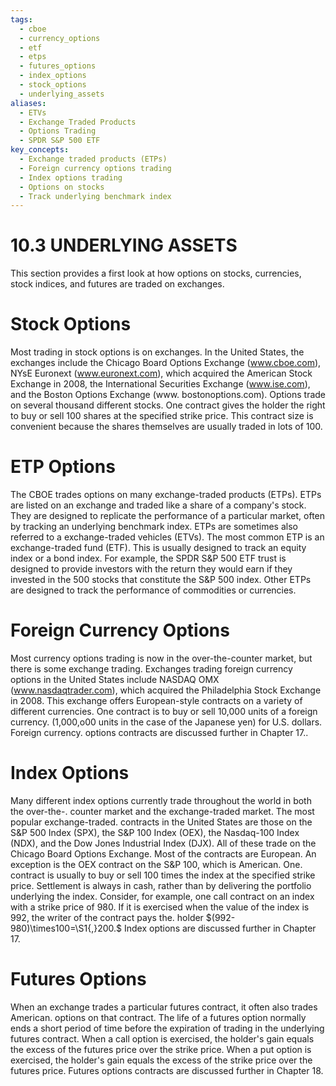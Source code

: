 ```yaml
---
tags:
  - cboe
  - currency_options
  - etf
  - etps
  - futures_options
  - index_options
  - stock_options
  - underlying_assets
aliases:
  - ETVs
  - Exchange Traded Products
  - Options Trading
  - SPDR S&P 500 ETF
key_concepts:
  - Exchange traded products (ETPs)
  - Foreign currency options trading
  - Index options trading
  - Options on stocks
  - Track underlying benchmark index
---
```


# 10.3 UNDERLYING ASSETS  

This section provides a first look at how options on stocks, currencies, stock indices, and futures are traded on exchanges.  

# Stock Options  

Most trading in stock options is on exchanges. In the United States, the exchanges include the Chicago Board Options Exchange (www.cboe.com), NYsE Euronext (www.euronext.com), which acquired the American Stock Exchange in 2008, the International Securities Exchange (www.ise.com), and the Boston Options Exchange (www. bostonoptions.com). Options trade on several thousand different stocks. One contract gives the holder the right to buy or sell 100 shares at the specified strike price. This contract size is convenient because the shares themselves are usually traded in lots of 100.  

# ETP Options  

The CBOE trades options on many exchange-traded products (ETPs). ETPs are listed on an exchange and traded like a share of a company's stock. They are designed to replicate the performance of a particular market, often by tracking an underlying benchmark index. ETPs are sometimes also referred to a exchange-traded vehicles (ETVs). The most common ETP is an exchange-traded fund (ETF). This is usually designed to track an equity index or a bond index. For example, the SPDR S&P 500 ETF trust is designed to provide investors with the return they would earn if they invested in the 500 stocks that constitute the S&P 500 index. Other ETPs are designed to track the performance of commodities or currencies.  

# Foreign Currency Options  

Most currency options trading is now in the over-the-counter market, but there is some exchange trading. Exchanges trading foreign currency options in the United States include NASDAQ OMX (www.nasdaqtrader.com), which acquired the Philadelphia Stock Exchange in 2008. This exchange offers European-style contracts on a variety of different currencies. One contract is to buy or sell 10,000 units of a foreign currency. (1,000,o00 units in the case of the Japanese yen) for U.S. dollars. Foreign currency. options contracts are discussed further in Chapter 17..  

# Index Options  

Many different index options currently trade throughout the world in both the over-the-. counter market and the exchange-traded market. The most popular exchange-traded. contracts in the United States are those on the S&P 500 Index (SPX), the S&P 100 Index (OEX), the Nasdaq-100 Index (NDX), and the Dow Jones Industrial Index (DJX). All of these trade on the Chicago Board Options Exchange. Most of the contracts are European. An exception is the OEX contract on the S&P 100, which is American. One. contract is usually to buy or sell 100 times the index at the specified strike price. Settlement is always in cash, rather than by delivering the portfolio underlying the index. Consider, for example, one call contract on an index with a strike price of 980. If it is exercised when the value of the index is 992, the writer of the contract pays the. holder $(992-980)\times100=\S1{,}200.$ Index options are discussed further in Chapter 17.  

# Futures Options  

When an exchange trades a particular futures contract, it often also trades American. options on that contract. The life of a futures option normally ends a short period of time before the expiration of trading in the underlying futures contract. When a call option is exercised, the holder's gain equals the excess of the futures price over the strike price. When a put option is exercised, the holder's gain equals the excess of the strike price over the futures price. Futures options contracts are discussed further in Chapter 18.  
